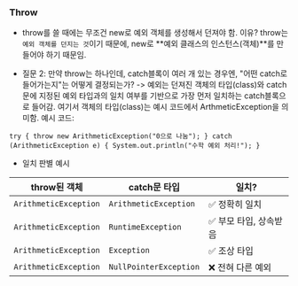 ### Throw

- throw를 쓸 때에는 무조건 new로 예외 객체를 생성해서 던져야 함.
이유? throw는 ``예외 객체를 던지는 것``이기 때문에, new로 **예외 클래스의 인스턴스(객체)**를 만들어야 하기 때문임.

- 질문 2: 만약 throw는 하나인데, catch블록이 여러 개 있는 경우엔, "어떤 catch로 들어가는지"는 어떻게 결정되는가? -> 예외는 던져진 객체의 타입(class)와 catch문에 지정된 예외 타입과의 일치 여부를 기반으로 가장 먼저 일치하는 catch블록으로 들어감.
여기서 객체의 타입(class)는 예시 코드에서 ArthmeticException을 의미함. 
예시 코드:

``try {
    throw new ArithmeticException("0으로 나눔");
} catch (ArithmeticException e) {
    System.out.println("수학 예외 처리!");
}``

* 일치 판별 예시

| throw된 객체             | catch문 타입              | 일치?           |
| --------------------- | ---------------------- | ------------- |
| `ArithmeticException` | `ArithmeticException`  | ✅ 정확히 일치      |
| `ArithmeticException` | `RuntimeException`     | ✅ 부모 타입, 상속받음 |
| `ArithmeticException` | `Exception`            | ✅ 조상 타입       |
| `ArithmeticException` | `NullPointerException` | ❌ 전혀 다른 예외    |
